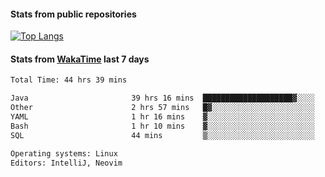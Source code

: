 #### Stats from public repositories

[![Top Langs](https://github-readme-stats.vercel.app/api/top-langs/?username=hyoghurt&layout=compact&exclude_repo=multiserver,docker_compose&langs_count=6)](https://github.com/anuraghazra/github-readme-stats)

#### Stats from [WakaTime](https://wakatime.com/@hyoghurt) last 7 days
<!--START_SECTION:waka-->

```txt
Total Time: 44 hrs 39 mins

Java                       39 hrs 16 mins  ████████████████████▓░░░░   82.49 %
Other                      2 hrs 57 mins   █▓░░░░░░░░░░░░░░░░░░░░░░░   06.22 %
YAML                       1 hr 16 mins    ▓░░░░░░░░░░░░░░░░░░░░░░░░   02.66 %
Bash                       1 hr 10 mins    ▓░░░░░░░░░░░░░░░░░░░░░░░░   02.47 %
SQL                        44 mins         ▒░░░░░░░░░░░░░░░░░░░░░░░░   01.54 %

Operating systems: Linux
Editors: IntelliJ, Neovim
```

<!--END_SECTION:waka-->
